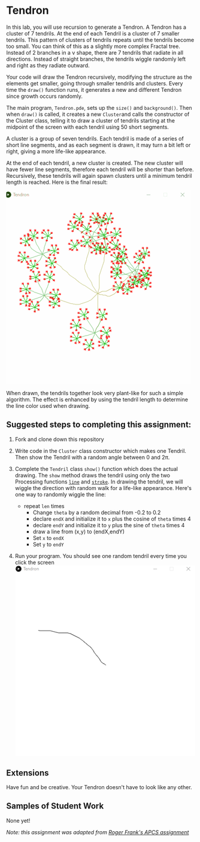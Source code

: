 Tendron
==================

In this lab, you will use recursion to generate a Tendron. A Tendron has a cluster of 7 tendrils. At the end of each Tendril is a cluster of 7 smaller tendrils. This pattern of clusters of tendrils repeats until the tendrils become too small. You can think of this as a slightly more complex Fractal tree. Instead of 2 branches in a v shape, there are 7 tendrils that radiate in all directions. Instead of straight branches, the tendrils wiggle randomly left and right as they radiate outward.

Your code will draw the Tendron recursively, modifying the structure as the elements get smaller, going through smaller tendrils and clusters. Every time the `draw()` function runs, it generates a new and different Tendron since growth occurs randomly.   

The main program, `Tendron.pde`, sets up the `size()` and `background()`. Then when `draw()` is called, it creates a new `Cluster`and calls the constructor of the Cluster class, telling it to draw a cluster of tendrils starting at the midpoint of the screen with each tendril using 50 short segments.      

A cluster is a group of seven tendrils. Each tendril is made of a series of short line segments, and as each segment is drawn, it may turn a bit left or right, giving a more life-like appearance.   

At the end of each tendril, a new cluster is created. The new cluster will have fewer line segments, therefore each tendril will be shorter than before. Recursively, these tendrils will again spawn clusters until a minimum tendril length is reached. Here is the final result:

![Alt text](Tendron.gif)    

When drawn, the tendrils together look very plant-like for such a simple algorithm. The effect is enhanced by using the tendril length to determine the line color used when drawing.   

Suggested steps to completing this assignment:
----------------------------------------------
1. Fork and clone down this repository   

2. Write code in the `Cluster` class constructor which makes one Tendril. Then show the Tendril with a random angle between 0 and 2π.

3. Complete the `Tendril` class `show()` function which does the actual drawing. The `show` method draws the tendril using only the two Processing functions [`line`](https://processing.org/reference/line_.html) and [`stroke`](https://processing.org/reference/stroke_.html). In drawing the tendril, we will wiggle the direction with random walk for a life-like appearance. Here's one way to randomly wiggle the line: 

    * repeat `len` times
      * Change `theta` by a random decimal from -0.2 to 0.2
      * declare `endX` and initialize it to `x` plus the cosine of `theta` times 4
      * declare `endY` and initialize it to `y` plus the sine of `theta` times 4
      * draw a line from (x,y) to (endX,endY)
      * Set `x` to `endX`
      * Set `y` to `endY`

4. Run your program. You should see one random tendril every time you click the screen
![Alt text](Tendron2.gif)    

Extensions
----------------------
Have fun and be creative. Your Tendron doesn't have to look like any other.

Samples of Student Work
-----------------------
None yet!   

*Note: this assignment was adapted from [Roger Frank's APCS assignment](https://web.archive.org/web/20100118105220/http://rfrank.net:80/cslabs-final/1640-tendron/1640.html)*
